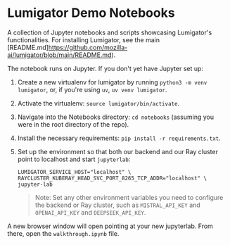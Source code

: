 # Lumigator Demo Notebooks

A collection of Jupyter notebooks and scripts showcasing Lumigator's functionalities. For installing
Lumigator, see the main [README.md]https://github.com/mozilla-ai/lumigator/blob/main/README.md).

The notebook runs on Jupyter. If you don't yet have Jupyter set up:

1. Create a new virtualenv for lumigator by running `python3 -m venv lumigator`, or, if
   you're using `uv`, `uv venv lumigator`.
1. Activate the virtualenv: `source lumigator/bin/activate`.
1. Navigate into the Notebooks directory: `cd notebooks` (assuming you were in the root directory of
   the repo).
1. Install the necessary requirements: `pip install -r requirements.txt`.
1. Set up the environment so that both our backend and our Ray cluster point to localhost and start
   `jupyterlab`:

    ```
    LUMIGATOR_SERVICE_HOST="localhost" \
    RAYCLUSTER_KUBERAY_HEAD_SVC_PORT_8265_TCP_ADDR="localhost" \
    jupyter-lab
    ```

    > Note: Set any other environment variables you need to configure the backend or Ray cluster,
    > such as `MISTRAL_API_KEY` and `OPENAI_API_KEY` and `DEEPSEEK_API_KEY`.

A new browser window will open pointing at your new jupyterlab. From there, open the
`walkthrough.ipynb` file.
